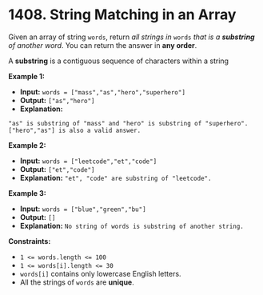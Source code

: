 # 1408. String Matching in an Array

Given an array of string `words`, return _all strings in_ `words` _that is a **substring** of another word_. You can return the answer in **any order**.

A **substring** is a contiguous sequence of characters within a string

**Example 1:**

* **Input:** `words = ["mass","as","hero","superhero"]`
* **Output:** `["as","hero"]`
* **Explanation:** 
```
"as" is substring of "mass" and "hero" is substring of "superhero".
["hero","as"] is also a valid answer.
```

**Example 2:**

* **Input:** `words = ["leetcode","et","code"]`
* **Output:** `["et","code"]`
* **Explanation:** `"et", "code" are substring of "leetcode".`

**Example 3:**

* **Input:** `words = ["blue","green","bu"]`
* **Output:** `[]`
* **Explanation:** `No string of words is substring of another string.`

**Constraints:**

*   `1 <= words.length <= 100`
*   `1 <= words[i].length <= 30`
*   `words[i]` contains only lowercase English letters.
*   All the strings of `words` are **unique**.
